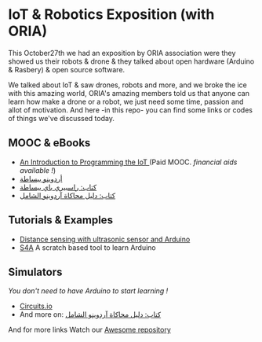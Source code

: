 # IoT & Robotics Exposition (with ORIA)
This October27th we had an exposition by ORIA association were they showed us their robots & drone & they talked about open hardware (Arduino & Rasbery) & open source software.

We talked about IoT & saw drones, robots and more, and we broke the ice with this amazing world, ORIA's amazing members told us that anyone can learn how make a drone or a robot, we just need some time, passion and allot of motivation.
And here -in this repo- you can find some links or codes of things we've discussed today.

## MOOC & eBooks
* [An Introduction to Programming the IoT ](https://www.coursera.org/specializations/iot) (Paid MOOC. *financial aids available !*)
* [أردوينو ببساطة](http://simplyarduino.com/%d9%83%d8%aa%d8%a7%d8%a8-%d8%a7%d8%b1%d8%af%d9%88%d9%8a%d9%86%d9%88-%d8%a8%d8%a8%d8%b3%d8%a7%d8%b7%d8%a9/)
* [
كتاب: راسبيري باي ببساطة
](http://simplyarduino.com/%d9%83%d8%aa%d8%a7%d8%a8-%d8%b1%d8%a7%d8%b3%d8%a8%d9%8a%d8%b1%d9%8a-%d8%a8%d8%a7%d9%8a-%d8%a8%d8%a8%d8%b3%d8%a7%d8%b7%d8%a9/)
* [كتاب: دليل محاكاة آردوينو الشامل](http://simplyarduino.com/%d9%83%d8%aa%d8%a7%d8%a8-%d8%af%d9%84%d9%8a%d9%84-%d9%85%d8%ad%d8%a7%d9%83%d8%a7%d8%a9-%d8%a2%d8%b1%d8%af%d9%88%d9%8a%d9%86%d9%88-%d8%a7%d9%84%d8%b4%d8%a7%d9%85%d9%84/)

## Tutorials & Examples
* [
Distance sensing with ultrasonic sensor and Arduino
](http://www.tautvidas.com/blog/2012/08/distance-sensing-with-ultrasonic-sensor-and-arduino/)
* [S4A](http://s4a.cat/) A scratch based tool to learn Arduino

## Simulators
*You don't need to have Arduino to start learning !*
* [Circuits.io](http://circuits.io/)
* And more on: [كتاب: دليل محاكاة آردوينو الشامل](http://simplyarduino.com/%d9%83%d8%aa%d8%a7%d8%a8-%d8%af%d9%84%d9%8a%d9%84-%d9%85%d8%ad%d8%a7%d9%83%d8%a7%d8%a9-%d8%a2%d8%b1%d8%af%d9%88%d9%8a%d9%86%d9%88-%d8%a7%d9%84%d8%b4%d8%a7%d9%85%d9%84/)


And for more links Watch our [Awesome repository](https://github.com/open-minds/awesome-openmind-team)
